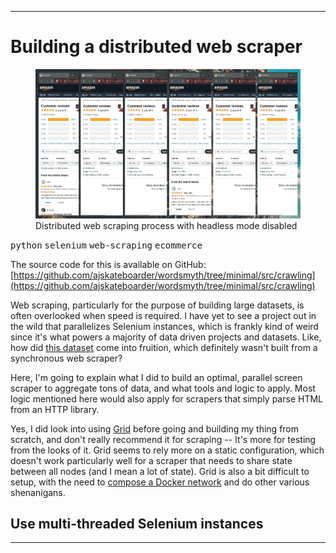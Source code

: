 <hr />

# Building a distributed web scraper

<figure>
  <img src="./webscraper.png" alt="Distributed web scraping process" />
  <figcaption>Distributed web scraping process with headless mode disabled</figcaption>
</figure>

<kbd>python</kbd> <kbd>selenium</kbd> <kbd>web-scraping</kbd> <kbd>ecommerce</kbd>

The source code for this is available on GitHub: [https://github.com/ajskateboarder/wordsmyth/tree/minimal/src/crawling](https://github.com/ajskateboarder/wordsmyth/tree/minimal/src/crawling)

Web scraping, particularly for the purpose of building large datasets, is often overlooked when speed is required. I have yet to see a project out in the wild that parallelizes Selenium instances, which is frankly kind of weird since it's what powers a majority of data driven projects and datasets. Like, how did [this dataset](https://jmcauley.ucsd.edu/data/amazon/) come into fruition, which definitely wasn't built from a synchronous web scraper? 

Here, I'm going to explain what I did to build an optimal, parallel screen scraper to aggregate tons of data, and what tools and logic to apply. Most logic mentioned here would also apply for scrapers that simply parse HTML from an HTTP library.

Yes, I did look into using [Grid](https://www.selenium.dev/documentation/grid/) before going and building my thing from scratch, and don't really recommend it for scraping -- It's more for testing from the looks of it. Grid seems to rely more on a static configuration, which doesn't work particularly well for a scraper that needs to share state between all nodes (and I mean a lot of state). Grid is also a bit difficult to setup, with the need to [compose a Docker network](https://github.com/sleepless-se/selenium-grid-sample) and do other various shenanigans.

## Use multi-threaded Selenium instances

<hr />

